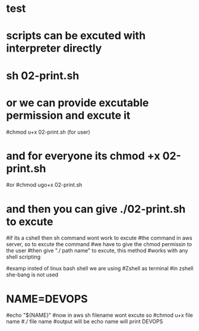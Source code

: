 # test
# scripts can be excuted with interpreter directly
# sh 02-print.sh
# or we can provide excutable permission and excute it
#chmod u+x 02-print.sh (for user)
# and for everyone its chmod +x 02-print.sh 
#or 
#chmod ugo+x 02-print.sh
# and then you can give ./02-print.sh to excute 
#if its a cshell then sh command wont work to excute
#the command in aws server, so to excute the command 
#we have to give the chmod permissin to the user
#then give "./ path name" to excute, this method
#works with any shell scripting


#examp insted of linux bash shell we are using
#Zshell as terminal
#in zshell she-bang is not used 
# NAME=DEVOPS
#echo "${NAME}"
#now in aws sh filename wont excute so
#chmod u+x file name 
#./ file name
#output will be echo name will print DEVOPS